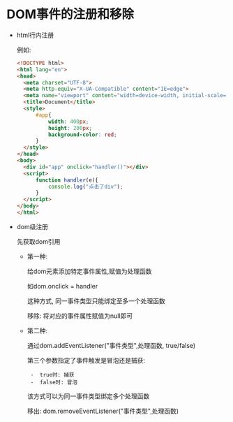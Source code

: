 # DOM事件的注册和移除

- html行内注册

  例如:

  ```html
  <!DOCTYPE html>
  <html lang="en">
  <head>
  	<meta charset="UTF-8">
  	<meta http-equiv="X-UA-Compatible" content="IE=edge">
  	<meta name="viewport" content="width=device-width, initial-scale=1.0">
  	<title>Document</title>
  	<style>
  		#app{
  			width: 400px;
  			height: 200px;
  			background-color: red;
  		}
  	</style>
  </head>
  <body>
  	<div id="app" onclick="handler()"></div>
  	<script>
  		function handler(e){
  			console.log("点击了div");
  		}
  	</script>
  </body>
  </html>
  ```

- dom级注册

   先获取dom引用

  - 第一种:

       给dom元素添加特定事件属性,赋值为处理函数

      如dom.onclick = handler

      这种方式, 同一事件类型只能绑定至多一个处理函数

    移除: 将对应的事件属性赋值为null即可

  - 第二种:

      通过dom.addEventListener("事件类型",处理函数, true/false)

      第三个参数指定了事件触发是冒泡还是捕获: 

         -  true时: 捕获
         -  false时: 冒泡

    该方式可以为同一事件类型绑定多个处理函数

    移出: dom.removeEventListener("事件类型",处理函数)

      

      